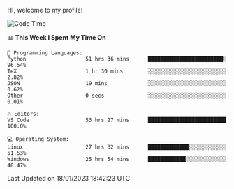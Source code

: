 HI, welcome to my profile!
<!--START_SECTION:waka-->
![Code Time](http://img.shields.io/badge/Code%20Time-387%20hrs%2015%20mins-blue)

📊 **This Week I Spent My Time On** 

```text
💬 Programming Languages: 
Python                   51 hrs 36 mins      ████████████████████████░   96.54% 
TeX                      1 hr 30 mins        ░░░░░░░░░░░░░░░░░░░░░░░░░   2.82% 
JSON                     19 mins             ░░░░░░░░░░░░░░░░░░░░░░░░░   0.62% 
Other                    0 secs              ░░░░░░░░░░░░░░░░░░░░░░░░░   0.01%

🔥 Editors: 
VS Code                  53 hrs 27 mins      █████████████████████████   100.0%

💻 Operating System: 
Linux                    27 hrs 32 mins      █████████████░░░░░░░░░░░░   51.53% 
Windows                  25 hrs 54 mins      ████████████░░░░░░░░░░░░░   48.47%

```


 Last Updated on 18/01/2023 18:42:23 UTC
<!--END_SECTION:waka-->
